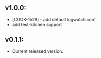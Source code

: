 ## v1.0.0:

* [COOK-1529] - add default logwatch.conf
* add test-kitchen support

## v0.1.1:

* Current released version.
